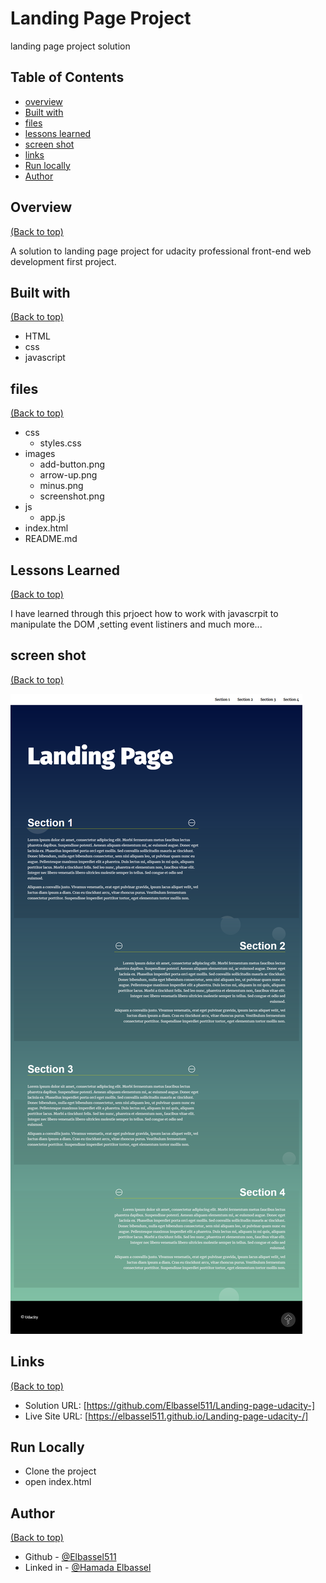 # Landing Page Project
 landing page project solution 

## Table of Contents

* [overview](#overview)
* [Built with](#built-with)
* [files](#files)
* [lessons learned](#lessons-learned)
* [screen shot](#screen-shot)
* [links](#links)
* [Run locally](#run-locally)
* [Author](#author)

## Overview
[(Back to top)](#table-of-contents)

A solution to landing page project for udacity professional front-end web development first project.

## Built with
[(Back to top)](#table-of-contents)
- HTML
- css
- javascript

## files
[(Back to top)](#table-of-contents)

- css
  - styles.css
- images
  - add-button.png
  - arrow-up.png
  - minus.png
  - screenshot.png
- js
  - app.js
- index.html
- README.md


## Lessons Learned
[(Back to top)](#table-of-contents)

I have learned through this prjoect how to work with javascrpit to manipulate the DOM ,setting event listiners and much more...

## screen shot
[(Back to top)](#table-of-contents)

![Screenshot](images/screen%20shot.png)

## Links
[(Back to top)](#table-of-contents)

- Solution URL: [https://github.com/Elbassel511/Landing-page-udacity-]
- Live Site URL: [https://elbassel511.github.io/Landing-page-udacity-/]


## Run Locally

- Clone the project
- open index.html

## Author
[(Back to top)](#table-of-contents)

- Github - [@Elbassel511](https://github.com/Elbassel511)
- Linked in - [@Hamada Elbassel](https://www.linkedin.com/in/hamadaelbassel/)






